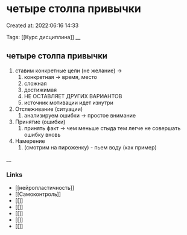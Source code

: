 # четыре столпа привычки

Created at: 2022:06:16 14:33

Tags: [[Курс дисциплина]]
__ 

## четыре столпа привычки
1. ставим конкретные цели (не желание) -> 
	1. конкретная -> время, место 
	2. сложная
	3. достижимая
	4. НЕ ОСТАВЛЯЕТ ДРУГИХ ВАРИАНТОВ
	5. источник мотивации идет изнутри 
2. Отслеживание (ситуации)
	1. анализируем ошибки -> простое внимание 
3. Принятие (ошибки)
	1. принять факт -> чем меньше стыда тем легче не совершать ошибку вновь 
4. Намерение 
	1. (смотрим на пироженку) - пьем воду (как пример)



__

### Links
- [[нейропластичность]]
- [[Самоконтроль]]
- [[]]
- [[]]
- [[]]
- [[]]
- [[]]